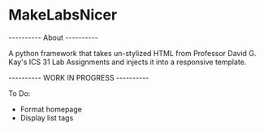 # MakeLabsNicer
---------- About ----------

A python framework that takes un-stylized HTML from Professor David G. Kay's ICS 31 Lab Assignments and injects it into a responsive template.

---------- WORK IN PROGRESS ----------

To Do:
 - Format homepage
 - Display list tags
